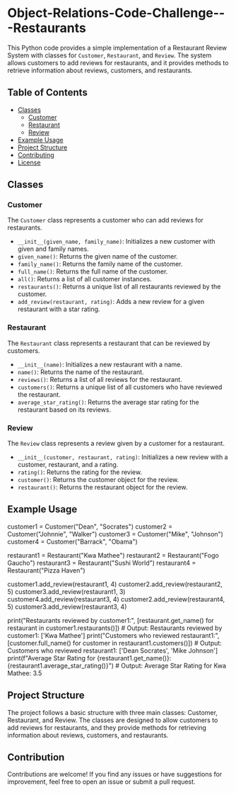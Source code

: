 # Object-Relations-Code-Challenge---Restaurants
This Python code provides a simple implementation of a Restaurant Review System with classes for `Customer`, `Restaurant`, and `Review`. The system allows customers to add reviews for restaurants, and it provides methods to retrieve information about reviews, customers, and restaurants.


## Table of Contents

- [Classes](#classes)
  - [Customer](#customer)
  - [Restaurant](#restaurant)
  - [Review](#review)
- [Example Usage](#example-usage)
- [Project Structure](#project-structure)
- [Contributing](#contributing)
- [License](#license)

## Classes

### Customer

The `Customer` class represents a customer who can add reviews for restaurants.

- `__init__(given_name, family_name)`: Initializes a new customer with given and family names.
- `given_name()`: Returns the given name of the customer.
- `family_name()`: Returns the family name of the customer.
- `full_name()`: Returns the full name of the customer.
- `all()`: Returns a list of all customer instances.
- `restaurants()`: Returns a unique list of all restaurants reviewed by the customer.
- `add_review(restaurant, rating)`: Adds a new review for a given restaurant with a star rating.

### Restaurant

The `Restaurant` class represents a restaurant that can be reviewed by customers.

- `__init__(name)`: Initializes a new restaurant with a name.
- `name()`: Returns the name of the restaurant.
- `reviews()`: Returns a list of all reviews for the restaurant.
- `customers()`: Returns a unique list of all customers who have reviewed the restaurant.
- `average_star_rating()`: Returns the average star rating for the restaurant based on its reviews.

### Review

The `Review` class represents a review given by a customer for a restaurant.

- `__init__(customer, restaurant, rating)`: Initializes a new review with a customer, restaurant, and a rating.
- `rating()`: Returns the rating for the review.
- `customer()`: Returns the customer object for the review.
- `restaurant()`: Returns the restaurant object for the review.

## Example Usage

customer1 = Customer("Dean", "Socrates")
customer2 = Customer("Johnnie", "Walker")
customer3 = Customer("Mike", "Johnson")
customer4 = Customer("Barrack", "Obama")

restaurant1 = Restaurant("Kwa Mathee")
restaurant2 = Restaurant("Fogo Gaucho")
restaurant3 = Restaurant("Sushi World")
restaurant4 = Restaurant("Pizza Haven")

customer1.add_review(restaurant1, 4)
customer2.add_review(restaurant2, 5)
customer3.add_review(restaurant1, 3)
customer4.add_review(restaurant3, 4)
customer2.add_review(restaurant4, 5)
customer3.add_review(restaurant3, 4)

print("Restaurants reviewed by customer1:", [restaurant.get_name() for restaurant in customer1.restaurants()]) # Output: Restaurants reviewed by customer1: ['Kwa Mathee']
print("Customers who reviewed restaurant1:", [customer.full_name() for customer in restaurant1.customers()])  # Output: Customers who reviewed restaurant1: ['Dean Socrates', 'Mike Johnson']
print(f"Average Star Rating for {restaurant1.get_name()}: {restaurant1.average_star_rating()}") # Output: Average Star Rating for Kwa Mathee: 3.5


## Project Structure 

The project follows a basic structure with three main classes: Customer, Restaurant, and Review. The classes are designed to allow customers to add reviews for restaurants, and they provide methods for retrieving information about reviews, customers, and restaurants.

## Contribution

Contributions are welcome! If you find any issues or have suggestions for improvement, feel free to open an issue or submit a pull request.
